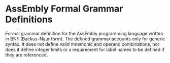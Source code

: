 # AssEmbly Formal Grammar Definitions

Formal grammar definition for the AssEmbly programming language written in BNF (Backus–Naur form). The defined grammar accounts only for generic syntax. It does not define valid mnemonic and operand combinations, nor does it define integer limits or a requirement for label names to be defined if they are referenced.
